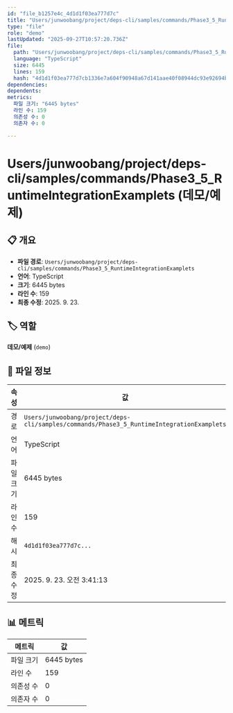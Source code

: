 ```yaml
---
id: "file_b1257e4c_4d1d1f03ea777d7c"
title: "Users/junwoobang/project/deps-cli/samples/commands/Phase3_5_RuntimeIntegrationExamplets (데모/예제)"
type: "file"
role: "demo"
lastUpdated: "2025-09-27T10:57:20.736Z"
file:
  path: "Users/junwoobang/project/deps-cli/samples/commands/Phase3_5_RuntimeIntegrationExamplets"
  language: "TypeScript"
  size: 6445
  lines: 159
  hash: "4d1d1f03ea777d7cb1336e7a604f90948a67d141aae40f08944dc93e92694b87"
dependencies:
dependents:
metrics:
  파일 크기: "6445 bytes"
  라인 수: 159
  의존성 수: 0
  의존자 수: 0

---
```


# Users/junwoobang/project/deps-cli/samples/commands/Phase3_5_RuntimeIntegrationExamplets (데모/예제)

## 📋 개요

- **파일 경로**: `Users/junwoobang/project/deps-cli/samples/commands/Phase3_5_RuntimeIntegrationExamplets`
- **언어**: TypeScript
- **크기**: 6445 bytes
- **라인 수**: 159
- **최종 수정**: 2025. 9. 23.

## 🏷️ 역할

**데모/예제** (`demo`)

## 📄 파일 정보

| 속성 | 값 |
|------|----|
| 경로 | `Users/junwoobang/project/deps-cli/samples/commands/Phase3_5_RuntimeIntegrationExamplets` |
| 언어 | TypeScript |
| 파일 크기 | 6445 bytes |
| 라인 수 | 159 |
| 해시 | `4d1d1f03ea777d7c...` |
| 최종 수정 | 2025. 9. 23. 오전 3:41:13 |

## 📊 메트릭

| 메트릭 | 값 |
|--------|----|
| 파일 크기 | 6445 bytes |
| 라인 수 | 159 |
| 의존성 수 | 0 |
| 의존자 수 | 0 |

